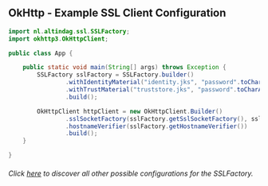 ## OkHttp - Example SSL Client Configuration

```java
import nl.altindag.ssl.SSLFactory;
import okhttp3.OkHttpClient;

public class App {

    public static void main(String[] args) throws Exception {
        SSLFactory sslFactory = SSLFactory.builder()
                .withIdentityMaterial("identity.jks", "password".toCharArray())
                .withTrustMaterial("truststore.jks", "password".toCharArray())
                .build();

        OkHttpClient httpClient = new OkHttpClient.Builder()
                .sslSocketFactory(sslFactory.getSslSocketFactory(), sslFactory.getTrustManager().orElseThrow())
                .hostnameVerifier(sslFactory.getHostnameVerifier())
                .build();
    }

}
```
###### Click [here](../usage.html) to discover all other possible configurations for the SSLFactory.